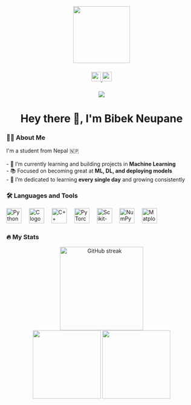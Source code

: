<div align="center">
  <img height="150" src="https://media.giphy.com/media/M9gbBd9nbDrOTu1Mqx/giphy.gif" />
</div>

###

<div align="center">
  <a href="https://www.linkedin.com/in/bibek-neupane-738562229/" target="_blank">
    <img src="https://img.shields.io/static/v1?message=LinkedIn&logo=linkedin&label=&color=0077B5&logoColor=white&labelColor=&style=for-the-badge" height="25" />
  </a>
  <a href="https://x.com/Bibekipynb" target="_blank">
    <img src="https://img.shields.io/static/v1?message=Twitter&logo=twitter&label=&color=1DA1F2&logoColor=white&labelColor=&style=for-the-badge" height="25" />
  </a>
</div>

###

<div align="center">
  <img src="https://visitor-badge.laobi.icu/badge?page_id=bibekneupane.bibekneupane" />
</div>

###

<h1 align="center">Hey there 👋, I'm Bibek Neupane</h1>

###

<h3 align="left">👨‍💻 About Me</h3>

<p align="left">
I'm a student from Nepal 🇳🇵<br><br>
- 🔭 I’m currently learning and building projects in <strong>Machine Learning</strong><br>
- 📚 Focused on becoming great at <strong>ML, DL, and deploying models</strong><br>
- 🧠 I’m dedicated to learning <strong>every single day</strong> and growing consistently<br>
</p>

###

<h3 align="left">🛠 Languages and Tools</h3>

<div align="left">
  <img src="https://cdn.jsdelivr.net/gh/devicons/devicon/icons/python/python-original.svg" height="40" alt="Python logo" />
  <img width="12" />
  <img src="https://cdn.jsdelivr.net/gh/devicons/devicon/icons/c/c-original.svg" height="40" alt="C logo" />
  <img width="12" />
  <img src="https://cdn.jsdelivr.net/gh/devicons/devicon/icons/cplusplus/cplusplus-original.svg" height="40" alt="C++ logo" />
  <img width="12" />
  <img src="https://cdn.jsdelivr.net/gh/devicons/devicon/icons/pytorch/pytorch-original.svg" height="40" alt="PyTorch logo" />
  <img width="12" />
  <img src="https://upload.vectorlogo.zone/logos/scikit_learn/images/6c6b3f7f-0b30-4a3e-8b1a-152f4d1bd1c3.svg" height="40" alt="Scikit-learn logo" />
  <img width="12" />
  <img src="https://cdn.jsdelivr.net/gh/devicons/devicon/icons/numpy/numpy-original.svg" height="40" alt="NumPy logo" />
  <img width="12" />
  <img src="https://cdn.jsdelivr.net/gh/devicons/devicon/icons/matplotlib/matplotlib-original.svg" height="40" alt="Matplotlib logo" />
</div>

###

<h3 align="left">🔥 My Stats</h3>

<div align="center">
  <img src="https://github-readme-streak-stats.herokuapp.com/?user=bibekneupane&theme=tokyonight&hide_border=false&border_radius=5" height="220" alt="GitHub streak" />
</div>

<div align="center">
  <img src="https://github-readme-stats.vercel.app/api?username=bibekneupane&show_icons=true&theme=tokyonight&hide_border=false&border_radius=5" height="180" />
  <img src="https://github-readme-stats.vercel.app/api/top-langs/?username=bibekneupane&layout=compact&theme=tokyonight&hide_border=false&border_radius=5" height="180" />
</div>
